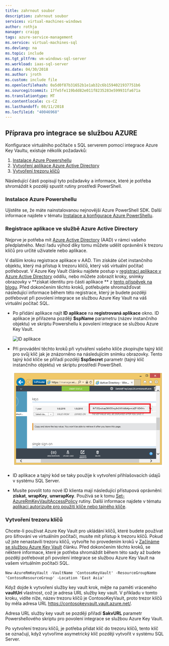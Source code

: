 ```yaml
---
title: zahrnout soubor
description: zahrnout soubor
services: virtual-machines-windows
author: rothja
manager: craigg
tags: azure-service-management
ms.service: virtual-machines-sql
ms.devlang: na
ms.topic: include
ms.tgt_pltfrm: vm-windows-sql-server
ms.workload: iaas-sql-server
ms.date: 04/30/2018
ms.author: jroth
ms.custom: include file
ms.openlocfilehash: 0a5d0f87b31652b1e1ab32c6b1594021937751b6
ms.sourcegitcommit: 17fe5fe119bdd82e011f8235283e599931fa671a
ms.translationtype: MT
ms.contentlocale: cs-CZ
ms.lasthandoff: 08/11/2018
ms.locfileid: "40046968"
---
```

## <a name="prepare-for-akv-integration"></a>Příprava pro integrace se službou AZURE
Konfigurace virtuálního počítače s SQL serverem pomocí integrace Azure Key Vaultu, existuje několik požadavků: 

1. [Instalace Azure Powershellu](#install)
2. [Vytvoření aplikace Azure Active Directory](#register)
3. [Vytvoření trezoru klíčů](#createkeyvault)

Následující části popisují tyto požadavky a informace, které je potřeba shromáždit k později spustit rutiny prostředí PowerShell.

### <a id="install"></a> Instalace Azure Powershellu
Ujistěte se, že máte nainstalovanou nejnovější Azure PowerShell SDK. Další informace najdete v tématu [Instalace a konfigurace Azure PowerShellu](/powershell/azureps-cmdlets-docs).

### <a id="register"></a> Registrace aplikace ve službě Azure Active Directory

Nejprve je potřeba mít [Azure Active Directory](https://azure.microsoft.com/trial/get-started-active-directory/) (AAD) v rámci vašeho předplatného. Mezi řadu výhod díky tomu můžete udělit oprávnění k trezoru klíčů pro určité uživatele nebo aplikace.

V dalším kroku registrace aplikace v AAD. Tím získáte účet instančního objektu, který má přístup k trezoru klíčů, který váš virtuální počítač potřebovat. V Azure Key Vault článku najdete postup v [registraci aplikace v Azure Active Directory](../articles/key-vault/key-vault-get-started.md#register) oddílu, nebo můžete zobrazit kroky, snímky obrazovky v **získat identitu pro části aplikace ** z [tento příspěvek na blogu](http://blogs.technet.com/b/kv/archive/2015/01/09/azure-key-vault-step-by-step.aspx). Před dokončením těchto kroků, potřebujete shromažďovat následující informace během této registrace, který je budete později potřebovat při povolení integrace se službou Azure Key Vault na váš virtuální počítač SQL.

* Po přidání aplikace najít **ID aplikace** na **registrovaná aplikace** okno.
    ID aplikace je přiřazena později **$spName** parametru (název instančního objektu) ve skriptu Powershellu k povolení integrace se službou Azure Key Vault.

   ![ID aplikace](./media/virtual-machines-sql-server-akv-prepare/aad-application-id.png)

* Při provádění těchto kroků při vytváření vašeho klíče zkopírujte tajný klíč pro svůj klíč jak je znázorněno na následujícím snímku obrazovky. Tento tajný kód klíče se přiřadí později **$spSecret** parametr (tajný klíč instančního objektu) ve skriptu prostředí PowerShell.

   ![Tajný kód AAD](./media/virtual-machines-sql-server-akv-prepare/aad-sp-secret.png)

* ID aplikace a tajný kód se taky použije k vytvoření přihlašovacích údajů v systému SQL Server.

* Musíte povolit toto nové ID klienta mají následující přístupová oprávnění: **získat**, **wrapKey**, **unwrapKey**. Používá se k tomu [Set-AzureRmKeyVaultAccessPolicy](https://docs.microsoft.com/powershell/module/azurerm.keyvault/Set-AzureRmKeyVaultAccessPolicy) rutiny. Další informace najdete v tématu [aplikaci autorizujte pro použití klíče nebo tajného klíče](../articles/key-vault/key-vault-get-started.md#authorize).

### <a id="createkeyvault"></a> Vytvoření trezoru klíčů
Chcete-li používat Azure Key Vault pro ukládání klíčů, které budete používat pro šifrování ve virtuálním počítači, musíte mít přístup k trezoru klíčů. Pokud už jste nenastavili trezoru klíčů, vytvořte ho provedením kroků v [Začínáme se službou Azure Key Vault](../articles/key-vault/key-vault-get-started.md) článku. Před dokončením těchto kroků, se některé informace, které je potřeba shromáždit během této sady až budete později potřebovat při povolení integrace se službou Azure Key Vault na vašem virtuálním počítači SQL.

    New-AzureRmKeyVault -VaultName 'ContosoKeyVault' -ResourceGroupName 'ContosoResourceGroup' -Location 'East Asia'

Když dojde k vytvoření služby key vault krok, mějte na paměti vráceného **vaultUri** vlastnost, což je adresa URL služby key vault. V příkladu v tomto kroku, vidíte níže, název trezoru klíčů je ContosoKeyVault, proto trezor klíčů by měla adresa URL https://contosokeyvault.vault.azure.net/.

Adresa URL služby key vault se později přiřadí **$akvURL** parametr Powershellového skriptu pro povolení integrace se službou Azure Key Vault.

Po vytvoření trezoru klíčů, je potřeba přidat klíč do trezoru klíčů, tento klíč se označují, když vytvoříme asymetrický klíč později vytvořit v systému SQL Server.
